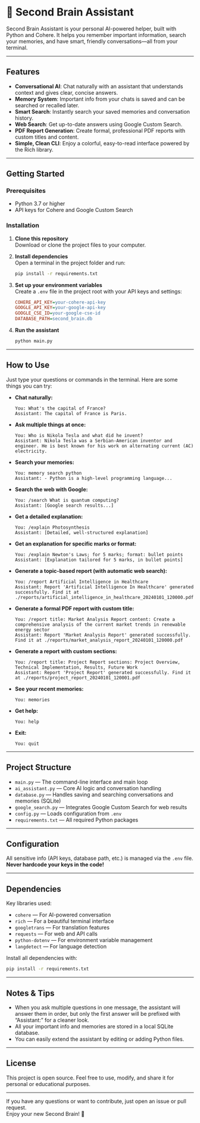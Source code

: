 # 🧠 Second Brain Assistant

Second Brain Assistant is your personal AI-powered helper, built with Python and Cohere. It helps you remember important information, search your memories, and have smart, friendly conversations—all from your terminal.

---

## Features

- **Conversational AI**: Chat naturally with an assistant that understands context and gives clear, concise answers.
- **Memory System**: Important info from your chats is saved and can be searched or recalled later.
- **Smart Search**: Instantly search your saved memories and conversation history.
- **Web Search**: Get up-to-date answers using Google Custom Search.
- **PDF Report Generation**: Create formal, professional PDF reports with custom titles and content.
- **Simple, Clean CLI**: Enjoy a colorful, easy-to-read interface powered by the Rich library.

---

## Getting Started

### Prerequisites

- Python 3.7 or higher
- API keys for Cohere and Google Custom Search

### Installation

1. **Clone this repository**  
   Download or clone the project files to your computer.

2. **Install dependencies**  
   Open a terminal in the project folder and run:
   ```bash
   pip install -r requirements.txt
   ```

3. **Set up your environment variables**  
   Create a `.env` file in the project root with your API keys and settings:
   ```ini
   COHERE_API_KEY=your-cohere-api-key
   GOOGLE_API_KEY=your-google-api-key
   GOOGLE_CSE_ID=your-google-cse-id
   DATABASE_PATH=second_brain.db
   ```

4. **Run the assistant**
   ```bash
   python main.py
   ```

---

## How to Use

Just type your questions or commands in the terminal. Here are some things you can try:

- **Chat naturally:**  
  ```
  You: What's the capital of France?
  Assistant: The capital of France is Paris.
  ```

- **Ask multiple things at once:**  
  ```
  You: Who is Nikola Tesla and what did he invent?
  Assistant: Nikola Tesla was a Serbian-American inventor and engineer. He is best known for his work on alternating current (AC) electricity.
  ```

- **Search your memories:**  
  ```
  You: memory search python
  Assistant: - Python is a high-level programming language...
  ```

- **Search the web with Google:**  
  ```
  You: /search What is quantum computing?
  Assistant: [Google search results...]
  ```

- **Get a detailed explanation:**  
  ```
  You: /explain Photosynthesis
  Assistant: [Detailed, well-structured explanation]
  ```

- **Get an explanation for specific marks or format:**  
  ```
  You: /explain Newton's Laws; for 5 marks; format: bullet points
  Assistant: [Explanation tailored for 5 marks, in bullet points]
  ```

- **Generate a topic-based report (with automatic web search):**  
  ```
  You: /report Artificial Intelligence in Healthcare
  Assistant: Report 'Artificial Intelligence In Healthcare' generated successfully. Find it at ./reports/artificial_intelligence_in_healthcare_20240101_120000.pdf
  ```

- **Generate a formal PDF report with custom title:**  
  ```
  You: /report title: Market Analysis Report content: Create a comprehensive analysis of the current market trends in renewable energy sector
  Assistant: Report 'Market Analysis Report' generated successfully. Find it at ./reports/market_analysis_report_20240101_120000.pdf
  ```

- **Generate a report with custom sections:**  
  ```
  You: /report title: Project Report sections: Project Overview, Technical Implementation, Results, Future Work
  Assistant: Report 'Project Report' generated successfully. Find it at ./reports/project_report_20240101_120001.pdf
  ```

- **See your recent memories:**  
  ```
  You: memories
  ```

- **Get help:**  
  ```
  You: help
  ```

- **Exit:**  
  ```
  You: quit
  ```

---

## Project Structure

- `main.py` — The command-line interface and main loop
- `ai_assistant.py` — Core AI logic and conversation handling
- `database.py` — Handles saving and searching conversations and memories (SQLite)
- `google_search.py` — Integrates Google Custom Search for web results
- `config.py` — Loads configuration from `.env`
- `requirements.txt` — All required Python packages

---

## Configuration

All sensitive info (API keys, database path, etc.) is managed via the `.env` file.  
**Never hardcode your keys in the code!**

---

## Dependencies

Key libraries used:
- `cohere` — For AI-powered conversation
- `rich` — For a beautiful terminal interface
- `googletrans` — For translation features
- `requests` — For web and API calls
- `python-dotenv` — For environment variable management
- `langdetect` — For language detection

Install all dependencies with:
```bash
pip install -r requirements.txt
```

---

## Notes & Tips

- When you ask multiple questions in one message, the assistant will answer them in order, but only the first answer will be prefixed with “Assistant:” for a cleaner look.
- All your important info and memories are stored in a local SQLite database.
- You can easily extend the assistant by editing or adding Python files.

---

## License

This project is open source. Feel free to use, modify, and share it for personal or educational purposes.

---

If you have any questions or want to contribute, just open an issue or pull request.  
Enjoy your new Second Brain! 🧠
